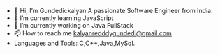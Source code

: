 - 👋 Hi, I’m Gundedickalyan
 A passionate Software Engineer from India.
- 🌱 I’m currently learning JavaScript
- 💞️ I’m currently working on Java FullStack
- 📫 How to reach me kalyanredddygundedi@gmail.com
-  Languages and Tools:
  C,C++,Java,MySql.

<!---
Gundedikalyan/Gundedikalyan is a ✨ special ✨ repository because its `README.md` (this file) appears on your GitHub profile.
You can click the Preview link to take a look at your changes.
--->

